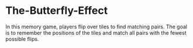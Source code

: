 # The-Butterfly-Effect
In this memory game, players flip over tiles to find matching pairs. The goal is to remember the positions of the tiles and match all pairs with the fewest possible flips. 
